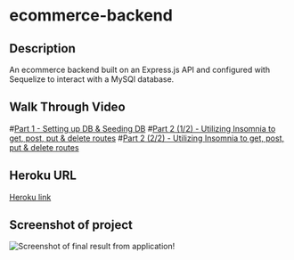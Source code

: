 # ecommerce-backend

 ## Description
An ecommerce backend built on an Express.js API and configured with Sequelize to interact with a MySQl database.

## Walk Through Video
#[Part 1 - Setting up DB & Seeding DB](https://drive.google.com/file/d/148x-9uX9FeXjK_-oOkxkMRHbpfNUpZqe/view)
#[Part 2 (1/2) - Utilizing Insomnia to get, post, put & delete routes](https://drive.google.com/file/d/1jDaIhKHWrDhtSdp32CS2RVpfJ_5VeYvf/view)
#[Part 2 (2/2) - Utilizing Insomnia to get, post, put & delete routes](https://drive.google.com/file/d/1WwOyjmciFUnyHF0JzGojmD_QaDpq4ZtO/view)

## Heroku URL
[Heroku link](https://secure-waters-52438.herokuapp.com/)

## Screenshot of project
![Screenshot of final result from application!](https://cassiecatt.github.io/ecommerce-backend/assets/application-screenshot.png)